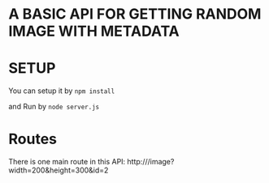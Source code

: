 # A BASIC API FOR GETTING RANDOM IMAGE WITH METADATA

# SETUP
You can setup it by 
	```npm install```

and Run by
	```node server.js```


# Routes 

There is one main route in this API:
	http://<base-url>/image?width=200&height=300&id=2
